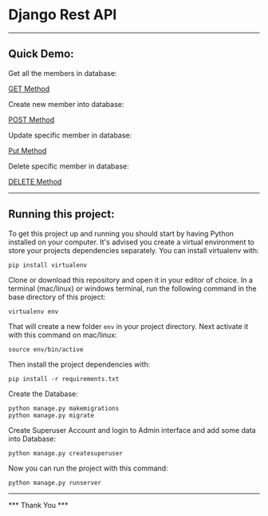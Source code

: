 # Django Rest API

---

## Quick Demo:

Get all the members in database:

[GET Method](http://santoshk.pythonanywhere.com/api/members/)

Create new member into database:

[POST Method](http://santoshk.pythonanywhere.com/api/members/)

Update specific member in database:

[Put Method](http://santoshk.pythonanywhere.com/api/member/1/)

Delete specific member in database:

[DELETE Method](http://santoshk.pythonanywhere.com/api/member/1/)

---

## Running this project:

To get this project up and running you should start by having Python installed on your computer. It's advised you create a virtual environment to store your projects dependencies separately. You can install virtualenv with:

```
pip install virtualenv
```

Clone or download this repository and open it in your editor of choice. In a terminal (mac/linux) or windows terminal, run the following command in the base directory of this project:

```
virtualenv env
```

That will create a new folder `env` in your project directory. Next activate it with this command on mac/linux:

```
source env/bin/active
```

Then install the project dependencies with:

```
pip install -r requirements.txt
```

Create the Database:

```
python manage.py makemigrations
python manage.py migrate
```

Create Superuser Account and login to Admin interface and add some data into Database:

```
python manage.py createsuperuser
```

Now you can run the project with this command:

```
python manage.py runserver
```

---


*** Thank You ***
